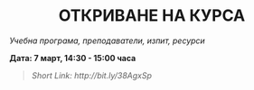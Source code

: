 <h1 align="center">ОТКРИВАНЕ НА КУРСА</h1>
<i>Учебна програма, преподаватели, изпит, ресурси</i>
<br>

<p><b>Дата: 7 март, 14:30 - 15:00 часа</b></p>

<blockquote>
    <i>
        Short Link: http://bit.ly/38AgxSp
    </i>
</blockquote>
